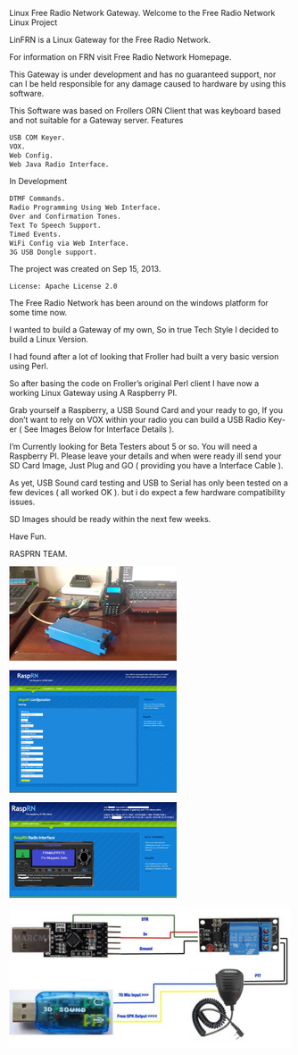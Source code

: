 

Linux Free Radio Network Gateway.
Welcome to the Free Radio Network Linux Project

LinFRN is a Linux Gateway for the Free Radio Network.

For information on FRN visit Free Radio Network Homepage.

This Gateway is under development and has no guaranteed support, nor can I be held responsible for any damage caused to hardware by using this software.

This Software was based on Frollers ORN Client that was keyboard based and not suitable for a Gateway server.
Features

    USB COM Keyer.
    VOX.
    Web Config.
    Web Java Radio Interface.

In Development

    DTMF Commands.
    Radio Programming Using Web Interface.
    Over and Confirmation Tones.
    Text To Speech Support.
    Timed Events.
    WiFi Config via Web Interface.
    3G USB Dongle support.

The project was created on Sep 15, 2013.

    License: Apache License 2.0



The Free Radio Network has been around on the windows platform for some time now.

I wanted to build a Gateway of my own, So in true Tech Style I decided to build a Linux Version.

I had found after a lot of looking that Froller had built a very basic version using Perl.

So after basing the code on Froller’s original Perl client I have now a working Linux Gateway using A Raspberry PI.

Grab yourself a Raspberry, a USB Sound Card and your ready to go, If you don’t want to rely on VOX within your radio you can build a USB Radio Key-er ( See Images Below for Interface Details ).

I’m Currently looking for Beta Testers about 5 or so. You will need a Raspberry PI. Please leave your details and when were ready ill send your SD Card Image, Just Plug and GO ( providing you have a Interface Cable ).

As yet, USB Sound card testing and USB to Serial has only been tested on a few devices ( all worked OK ). but i do expect a few hardware compatibility issues.

SD Images should be ready within the next few weeks.

Have Fun.

RASPRN TEAM.

![Alt text](20130807_135930.jpg?raw=true "Title")

![Alt text](config3.gif?raw=true "Title")

![Alt text](radiointerface.jpg?raw=true "Title")

![Alt text](interface.jpg?raw=true "Title")
